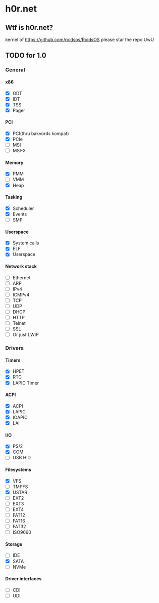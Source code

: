 # h0r.net
## Wtf is h0r.net?
kernel of https://github.com/roidsos/RoidsOS
please star the repo UwU
## TODO for 1.0
### General
#### x86
- [X] GDT
- [X] IDT
- [X] TSS
- [X] Pager
#### PCI
- [X] PCI(thru bakvords kompat)
- [X] PCIe
- [ ] MSI
- [ ] MSI-X
#### Memory
- [X] PMM
- [ ] VMM
- [X] Heap
#### Tasking
- [x] Scheduler
- [x] Events
- [ ] SMP
#### Userspace
- [x] System calls
- [x] ELF
- [x] Userspace
#### Network stack
- [ ] Ethernet
- [ ] ARP
- [ ] IPv4
- [ ] ICMPv4
- [ ] TCP
- [ ] UDP
- [ ] DHCP
- [ ] HTTP
- [ ] Telnet
- [ ] SSL
- [ ] Or just LWIP
### Drivers
#### Timers
- [X] HPET
- [X] RTC
- [X] LAPIC Timer
#### ACPI
- [X] ACPI
- [X] LAPIC
- [X] IOAPIC
- [X] LAI
#### I/O
- [x] PS/2
- [x] COM
- [ ] USB HID
#### Filesystems
- [X] VFS
- [ ] TMPFS
- [X] USTAR
- [ ] EXT2
- [ ] EXT3
- [ ] EXT4
- [ ] FAT12
- [ ] FAT16
- [ ] FAT32
- [ ] ISO9660
#### Storage
- [ ] IDE
- [x] SATA
- [ ] NVMe
#### Driver interfaces
- [ ] CDI
- [ ] UDI
<!--
#### Partition tables
- [ ] MBR
- [ ] GPT 
#### Network
- [ ] RTL8139
- [ ] RTL8169
- [ ] E1000
#### USB
- [ ] UHCI
- [ ] OHCI
- [ ] EHCI
- [ ] XHCI 
-->
